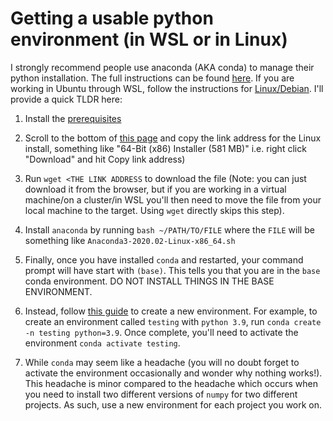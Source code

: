# Getting a usable python environment (in WSL or in Linux)
I strongly recommend people use anaconda (AKA conda) to manage their python installation. The full instructions can be found [here](https://docs.anaconda.com/anaconda/install/index.html). If you are working in Ubuntu through WSL, follow the instructions for [Linux/Debian](https://docs.anaconda.com/anaconda/install/linux/). I'll provide a quick TLDR here:

1. Install the [prerequisites](https://docs.anaconda.com/anaconda/install/linux/#prerequisites)

2. Scroll to the bottom of [this page](https://www.anaconda.com/products/individual#linux) and copy the link address for the Linux install, something like "64-Bit (x86) Installer (581 MB)" i.e. right click "Download" and hit Copy link address)

3. Run `wget <THE LINK ADDRESS` to download the file (Note: you can just download it from the browser, but if you are working in a virtual machine/on a cluster/in WSL you'll then need to move the file from your local machine to the target. Using `wget` directly skips this step).

4. Install `anaconda` by running `bash ~/PATH/TO/FILE` where the `FILE` will be something like `Anaconda3-2020.02-Linux-x86_64.sh`

5. Finally, once you have installed `conda` and restarted, your command prompt will have start with `(base)`. This tells you that you are in the `base` conda environment. DO NOT INSTALL THINGS IN THE BASE ENVIRONMENT.

6. Instead, follow [this guide](https://docs.conda.io/projects/conda/en/latest/user-guide/tasks/manage-environments.html#creating-an-environment-with-commands) to create a new environment. For example, to create an environment called `testing` with `python 3.9`, run `conda create -n testing python=3.9`. Once complete, you'll need to activate the environment `conda activate testing`.

7. While `conda` may seem like a headache (you will no doubt forget to activate the environment occasionally and wonder why nothing works!). This headache is minor compared to the headache which occurs when you need to install two different versions of `numpy` for two different projects. As such, use a new environment for each project you work on.



